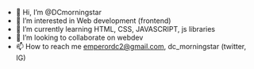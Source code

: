 - 👋 Hi, I’m @DCmorningstar
- 👀 I’m interested in Web development (frontend)
- 🌱 I’m currently learning HTML, CSS, JAVASCRIPT, js libraries
- 💞️ I’m looking to collaborate on webdev
- 📫 How to reach me emperordc2@gmail.com, dc_morningstar (twitter, IG)

<!---
DCmorningstar/DCmorningstar is a ✨ special ✨ repository because its `README.md` (this file) appears on your GitHub profile.
You can click the Preview link to take a look at your changes.
--->
